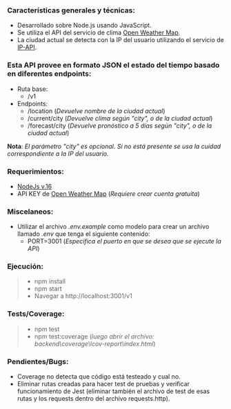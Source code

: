 ### Características generales y técnicas:

- Desarrollado sobre Node.js usando JavaScript.
- Se utiliza el API del servicio de clima [Open Weather Map](https://openweathermap.org/).
- La ciudad actual se detecta con la IP del usuario utilizando el servicio de [IP-API](https://ip-api.com/).

### Esta API provee en formato JSON el estado del tiempo basado en diferentes endpoints:

- Ruta base:
  - /v1
- Endpoints:
  - /location (_Devuelve nombre de la ciudad actual_)
  - /current/city (_Devuelve clima según "city", o de la ciudad actual_)
  - /forecast/city (_Devuelve pronóstico a 5 días según "city", o de la ciudad actual_)

**Nota**: _El parámetro "city" es opcional. Si no está presente se usa la cuidad correspondiente a la IP del usuario._

### Requerimientos:

- [NodeJs v.16](https://nodejs.org/es/)
- API KEY de [Open Weather Map](https://openweathermap.org/) (_Requiere crear cuenta gratuita_)

### Miscelaneos:

- Utilizar el archivo _.env.example_ como modelo para crear un archivo llamado _.env_ que tenga el siguiente contenido:
  - PORT=3001 (_Especifica el puerto en que se desea que se ejecute la API_)

### Ejecución:

> - npm install
> - npm start
> - Navegar a http://localhost:3001/v1

### Tests/Coverage:

> - npm test
> - npm test:coverage (_luego abrir el archivo: backend\coverage\lcov-report\index.html_)

### Pendientes/Bugs:

- Coverage no detecta que código está testeado y cual no.
- Eliminar rutas creadas para hacer test de pruebas y verificar funcionamiento de Jest (eliminar también el archivo de test de esas rutas y los requests dentro del archivo requests.http).
